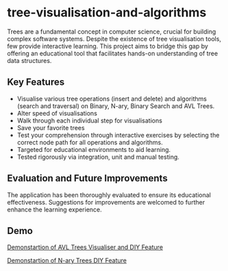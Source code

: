 # tree-visualisation-and-algorithms
Trees are a fundamental concept in computer science, crucial for building complex software systems. Despite the existence of tree visualisation tools, few provide interactive learning. This project aims to bridge this gap by offering an educational tool that facilitates hands-on understanding of tree data structures.

## Key Features

- Visualise various tree operations (insert and delete) and algorithms (search and traversal) on Binary, N-ary, Binary Search and AVL Trees.
- Alter speed of visualisations
- Walk through each individual step for visualisations
- Save your favorite trees
- Test your comprehension through interactive exercises by selecting the correct node path for all operations and algorithms.
- Targeted for educational environments to aid learning.
- Tested rigorously via integration, unit and manual testing.


## Evaluation and Future Improvements

The application has been thoroughly evaluated to ensure its educational effectiveness. Suggestions for improvements are welcomed to further enhance the learning experience.


## Demo

[Demonstartion of AVL Trees Visualiser and DIY Feature](https://www.youtube.com/watch?v=3DEiLU14rUg&ab_channel=TVA)

[Demonstartion of N-ary Trees DIY Feature](https://www.youtube.com/watch?v=u6y7pXfjxWY&ab_channel=TVA)


